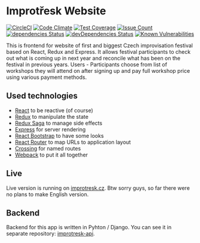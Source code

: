 # Improtřesk Website

[![CircleCI](https://circleci.com/gh/just-paja/improtresk-web.svg?style=shield)](https://circleci.com/gh/just-paja/improtresk-web)
[![Code Climate](https://codeclimate.com/github/just-paja/improtresk-web/badges/gpa.svg)](https://codeclimate.com/github/just-paja/improtresk-web)
[![Test Coverage](https://codeclimate.com/github/just-paja/improtresk-web/badges/coverage.svg)](https://codeclimate.com/github/just-paja/improtresk-web/coverage)
[![Issue Count](https://codeclimate.com/github/just-paja/improtresk-web/badges/issue_count.svg)](https://codeclimate.com/github/just-paja/improtresk-web)
[![dependencies Status](https://david-dm.org/just-paja/improtresk-web/status.svg)](https://david-dm.org/just-paja/improtresk-web)
[![devDependencies Status](https://david-dm.org/just-paja/improtresk-web/dev-status.svg)](https://david-dm.org/just-paja/improtresk-web?type=dev)
[![Known Vulnerabilities](https://snyk.io/test/github/just-paja/improtresk-web/badge.svg)](https://snyk.io/test/github/just-paja/improtresk-web)

This is frontend for website of first and biggest Czech improvisation festival based on React, Redux and Express. It allows festival participants to check out what is coming up in next year and reconcile what has been on the festival in previous years. Users - Participants choose from list of workshops they will attend on after signing up and pay full workshop price using various payment methods.

## Used technologies

* [React](https://facebook.github.io/react/) to be reactive (of course)
* [Redux](http://redux.js.org/) to manipulate the state
* [Redux Saga](https://github.com/yelouafi/redux-saga) to manage side effects
* [Express](http://expressjs.com/) for server rendering
* [React Bootstrap](https://react-bootstrap.github.io/) to have some looks
* [React Router](https://github.com/ReactTraining/react-router) to map URLs to application layout
* [Crossing](https://github.com/lincolnloop/crossing) for named routes
* [Webpack](https://github.com/webpack/webpack) to put it all together

## Live

Live version is running on [improtresk.cz](http://improtresk.cz). Btw sorry guys, so far there were no plans to make English version.

## Backend

Backend for this app is written in Pyhton / Django. You can see it in separate repository:
[improtresk-api](https://github.com/just-paja/improtresk-api).
